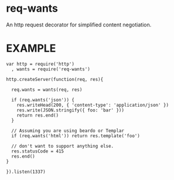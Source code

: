 # req-wants

An http request decorator for simplified content negotiation.

# EXAMPLE

    var http = require('http')
      , wants = require('req-wants')

    http.createServer(function(req, res){

      req.wants = wants(req, res)

      if (req.wants('json')) {
        res.writeHead(200, { 'content-type': 'application/json' })
        res.write(JSON.stringify({ foo: 'bar' }))
        return res.end()
      }

      // Assuming you are using beardo or Templar
      if (req.wants('html')) return res.template('foo')

      // don't want to support anything else.
      res.statusCode = 415
      res.end()
    }

    }).listen(1337)


